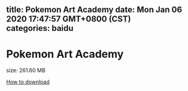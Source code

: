 
title: Pokemon Art Academy
date: Mon Jan 06 2020 17:47:57 GMT+0800 (CST)    
categories: baidu
---

# Pokemon Art Academy
size: 261.60 MB
 
 

[How to download](https://bpcam.bemobtrk.com/go/2ceec3aa-1ca2-46d6-b9ff-aaa5c184517c?jno=5349)